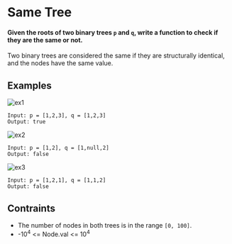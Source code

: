 # Same Tree
#### Given the roots of two binary trees ```p``` and ```q```, write a function to check if they are the same or not.

Two binary trees are considered the same if they are structurally identical, and the nodes have the same value.

## Examples
![ex1](https://user-images.githubusercontent.com/66882470/126307660-58caa64f-c887-406f-8fa7-cf08b206ec0f.jpg)
```
Input: p = [1,2,3], q = [1,2,3]
Output: true
```
![ex2](https://user-images.githubusercontent.com/66882470/126307720-7f33d72b-7664-4f0b-b7ab-55d6f100cdb3.jpg)
```
Input: p = [1,2], q = [1,null,2]
Output: false
```
![ex3](https://user-images.githubusercontent.com/66882470/126307804-fa0fd183-0596-4562-9f31-e3cd24a9276f.jpg)
```
Input: p = [1,2,1], q = [1,1,2]
Output: false
```
## Contraints
* The number of nodes in both trees is in the range ```[0, 100]```.
* -10<sup>4</sup> <= Node.val <= 10<sup>4</sup>

